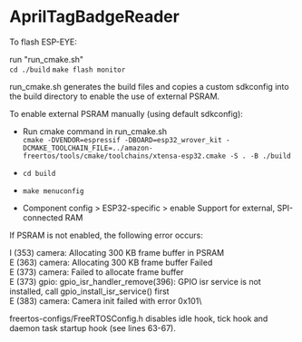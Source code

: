# AprilTagBadgeReader

To flash ESP-EYE:

run "run_cmake.sh"\
`cd ./build`
`make flash monitor`

run_cmake.sh generates the build files and copies a custom sdkconfig into the build directory to enable the use of external PSRAM.

To enable external PSRAM manually (using default sdkconfig):
- Run cmake command in run_cmake.sh\
`cmake -DVENDOR=espressif -DBOARD=esp32_wrover_kit -DCMAKE_TOOLCHAIN_FILE=../amazon-freertos/tools/cmake/toolchains/xtensa-esp32.cmake -S . -B ./build`

- `cd build`
- `make menuconfig`
- Component config > ESP32-specific > enable Support for external, SPI-connected RAM


If PSRAM is not enabled, the following error occurs:

I (353) camera: Allocating 300 KB frame buffer in PSRAM\
E (363) camera: Allocating 300 KB frame buffer Failed\
E (373) camera: Failed to allocate frame buffer\
E (373) gpio: gpio_isr_handler_remove(396): GPIO isr service is not installed, call gpio_install_isr_service() first\
E (383) camera: Camera init failed with error 0x101\


freertos-configs/FreeRTOSConfig.h disables idle hook, tick hook and daemon task startup hook (see lines 63-67).

